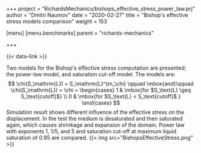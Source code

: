 +++
project = "RichardsMechanics/bishops_effective_stress_power_law.prj"
author = "Dmitri Naumov"
date = "2020-02-27"
title = "Bishop's effective stress models comparison"
weight = 153

[menu]
  [menu.benchmarks]
    parent = "richards-mechanics"

+++

{{< data-link >}}

Two models for the Bishop's effective stress computation are presented; the
power-law model, and saturation cut-off model. The models are:
$$
\chi(S_\mathrm{L}) = S_\mathrm{L}^{m_\chi}
\qquad \mbox{and}\qquad
\chi(S_\mathrm{L}) =
    \chi = \begin{cases}
        1 & \mbox{for $S_\text{L} \geq S_\text{cutoff}$}
        \\
        0 & \mbox{for $S_\text{L} < S_\text{cutoff}$.}
    \end{cases}
$$
Simulation result shows different influence of the effective stress on the
displacement. In the test the medium is desaturated and then saturated again,
which causes shrinkage and expansion of the domain. Power law with exponents 1,
1/5, and 5 and saturation cut-off at maximum liquid saturation of 0.95 are
compared.
{{< img src="BishopsEffectiveStress.png" >}}
